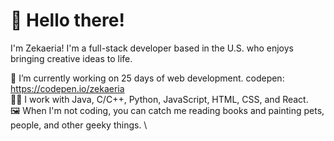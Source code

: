 # 👋 Hello there! 
I'm Zekaeria! I'm a full-stack developer based in the U.S. who enjoys bringing creative ideas to life.

🌱 I’m currently working on 25 days of web development. codepen: https://codepen.io/zekaeria \
👨‍💻 I work with Java, C/C++, Python, JavaScript, HTML, CSS, and React. \
🖼️ When I'm not coding, you can catch me reading books and painting pets, people, and other geeky things. \

<!--
**Zekaeria/Zekaeria** is a ✨ _special_ ✨ repository because its `README.md` (this file) appears on your GitHub profile.

Here are some ideas to get you started:

- 🌱 I’m currently working on 25 days of 
- 💬 Ask me about ...
- 📫 How to reach me: ...
- 😄 Pronouns: ...
- ⚡ Fun fact: ...
-->
